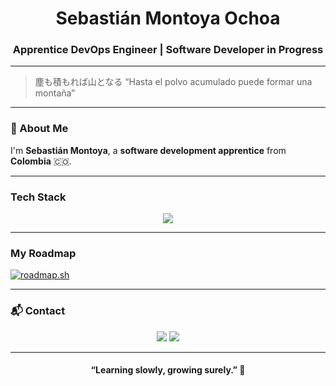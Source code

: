 <h1 align="center"> Sebastián Montoya Ochoa</h1>
<h3 align="center">Apprentice DevOps Engineer | Software Developer in Progress</h3>

---

> 塵も積もれば山となる
> “Hasta el polvo acumulado puede formar una montaña”

---

### 👋 About Me

I'm **Sebastián Montoya**, a **software development apprentice** from **Colombia** 🇨🇴.  

---

###  Tech Stack

<p align="center">
  <img src="https://skillicons.dev/icons?i=html,css,js,php,laravel,python,git,linux,docker,aws,vscode" />
</p>

---

### My Roadmap

[![roadmap.sh](https://roadmap.sh/card/wide/68efccc117747caa5ad8a609?variant=dark&roadmaps=devops)](https://roadmap.sh)

---

### 📬 Contact

<p align="center">
  <a href="mailto:sebastian.montoya.ochoa7@gmail.com"><img src="https://img.shields.io/badge/Gmail-D14836?style=for-the-badge&logo=gmail&logoColor=white"></a>
 </a>
  <a href="https://github.com/Sev-AS" target="_blank"><img src="https://img.shields.io/badge/GitHub-171515?style=for-the-badge&logo=github&logoColor=white"></a>
</p>

---

<h4 align="center">“Learning slowly, growing surely.” 🌸</h4>


